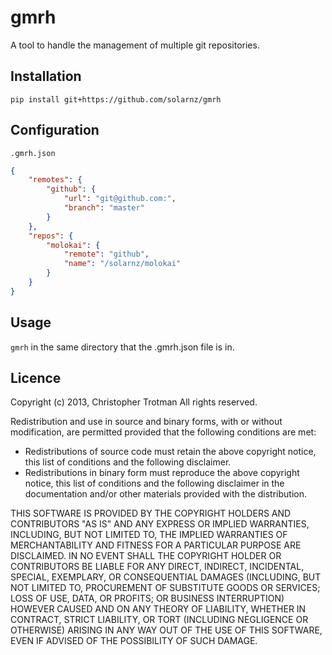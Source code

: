 gmrh
====

A tool to handle the management of multiple git repositories.

Installation
------------
`pip install git+https://github.com/solarnz/gmrh`

Configuration
-------------
`.gmrh.json`
```json
{
    "remotes": {
        "github": {
            "url": "git@github.com:",
            "branch": "master"
        }
    },
    "repos": {
        "molokai": {
            "remote": "github",
            "name": "/solarnz/molokai"
        }
    }
}
```
Usage
-----
`gmrh` in the same directory that the .gmrh.json file is in.

Licence
-------
Copyright (c) 2013, Christopher Trotman
All rights reserved.

Redistribution and use in source and binary forms, with or without
modification, are permitted provided that the following conditions are met:

- Redistributions of source code must retain the above copyright notice, this
  list of conditions and the following disclaimer.
- Redistributions in binary form must reproduce the above copyright notice,
  this list of conditions and the following disclaimer in the documentation
  and/or other materials provided with the distribution.

THIS SOFTWARE IS PROVIDED BY THE COPYRIGHT HOLDERS AND CONTRIBUTORS "AS IS" AND
ANY EXPRESS OR IMPLIED WARRANTIES, INCLUDING, BUT NOT LIMITED TO, THE IMPLIED
WARRANTIES OF MERCHANTABILITY AND FITNESS FOR A PARTICULAR PURPOSE ARE
DISCLAIMED. IN NO EVENT SHALL THE COPYRIGHT HOLDER OR CONTRIBUTORS BE LIABLE
FOR ANY DIRECT, INDIRECT, INCIDENTAL, SPECIAL, EXEMPLARY, OR CONSEQUENTIAL
DAMAGES (INCLUDING, BUT NOT LIMITED TO, PROCUREMENT OF SUBSTITUTE GOODS OR
SERVICES; LOSS OF USE, DATA, OR PROFITS; OR BUSINESS INTERRUPTION) HOWEVER
CAUSED AND ON ANY THEORY OF LIABILITY, WHETHER IN CONTRACT, STRICT LIABILITY,
OR TORT (INCLUDING NEGLIGENCE OR OTHERWISE) ARISING IN ANY WAY OUT OF THE USE
OF THIS SOFTWARE, EVEN IF ADVISED OF THE POSSIBILITY OF SUCH DAMAGE.
